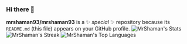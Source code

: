 ### Hi there 👋


**mrshaman93/mrshaman93** is a ✨ _special_ ✨ repository because its `README.md` (this file) appears on your GitHub profile.
![MrShaman's Stats](https://github-readme-stats.vercel.app/api?username=mrshaman93&theme=dark&show_icons=true&hide_border=true&count_private=true)
![MrShaman's Streak](https://github-readme-streak-stats.herokuapp.com/?user=mrshaman93&theme=dark&hide_border=true)
![MrShaman's Top Languages](https://github-readme-stats.vercel.app/api/top-langs/?username=mrshaman93&theme=dark&show_icons=true&hide_border=true&layout=compact)
<!--
Here are some ideas to get you started:

- 🔭 I’m currently working on ...
- 🌱 I’m currently learning ...
- 👯 I’m looking to collaborate on ...
- 🤔 I’m looking for help with ...
- 💬 Ask me about ...
- 📫 How to reach me: ...
- 😄 Pronouns: ...
- ⚡ Fun fact: ...
-->
